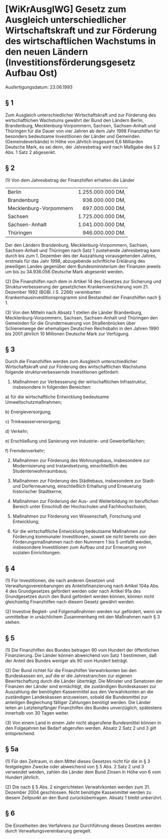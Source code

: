 # [WiKrAusglWG] Gesetz zum Ausgleich unterschiedlicher Wirtschaftskraft und zur Förderung des wirtschaftlichen Wachstums in den neuen Ländern  (Investitionsförderungsgesetz Aufbau Ost)

Ausfertigungsdatum: 23.06.1993

 

## § 1

Zum Ausgleich unterschiedlicher Wirtschaftskraft und zur Förderung des wirtschaftlichen Wachstums gewährt der Bund den Ländern Berlin, Brandenburg, Mecklenburg-Vorpommern, Sachsen, Sachsen-Anhalt und Thüringen für die Dauer von vier Jahren ab dem Jahr 1998 Finanzhilfen für besonders bedeutsame Investitionen der Länder und Gemeinden (Gemeindeverbände) in Höhe von jährlich insgesamt 6,6 Milliarden Deutsche Mark, es sei denn, der Jahresbetrag wird nach Maßgabe des § 2 Abs. 1 Satz 2 abgesenkt.


## § 2

(1) Von dem Jahresbetrag der Finanzhilfen erhalten die Länder  

|                        |                   |
|:-----------------------|------------------:|
| Berlin                 | 1.255.000.000 DM, |
| Brandenburg            |   936.000.000 DM, |
| Mecklenburg-Vorpommern |   697.000.000 DM, |
| Sachsen                | 1.725.000.000 DM, |
| Sachsen-Anhalt         | 1.041.000.000 DM, |
| Thüringen              |   946.000.000 DM. |

  
  
Der den Ländern Brandenburg, Mecklenburg-Vorpommern, Sachsen, Sachsen-Anhalt und Thüringen nach Satz 1 zustehende Jahresbetrag kann durch bis zum 1. Dezember des der Auszahlung vorausgehenden Jahres, erstmals für das Jahr 1998, abzugebende schriftliche Erklärung des jeweiligen Landes gegenüber dem Bundesministerium der Finanzen jeweils um bis zu 34.936.056 Deutsche Mark abgesenkt werden.

(2) Die Finanzhilfen nach dem in Artikel 14 des Gesetzes zur Sicherung und Strukturverbesserung der gesetzlichen Krankenversicherung vom 21. Dezember 1992 (BGBl. I S. 2266) vereinbarten Krankenhausinvestitionsprogramm sind Bestandteil der Finanzhilfen nach § 1.

(3) Von den Mitteln nach Absatz 1 stellen die Länder Brandenburg, Mecklenburg-Vorpommern, Sachsen, Sachsen-Anhalt und Thüringen den Gemeinden für die Grunderneuerung von Straßenbrücken über Schienenwege der ehemaligen Deutschen Reichsbahn in den Jahren 1990 bis 2001 jährlich 10 Millionen Deutsche Mark zur Verfügung.


## § 3

Durch die Finanzhilfen werden zum Ausgleich unterschiedlicher Wirtschaftskraft und zur Förderung des wirtschaftlichen Wachstums folgende strukturverbessernde Investitionen gefördert:

1. Maßnahmen zur Verbesserung der wirtschaftlichen Infrastruktur, insbesondere in folgenden Bereichen:

a) für die wirtschaftliche Entwicklung bedeutsame Umweltschutzmaßnahmen;

b) Energieversorgung;

c) Trinkwasserversorgung;

d) Verkehr;

e) Erschließung und Sanierung von Industrie- und Gewerbeflächen;

f) Fremdenverkehr;

2. Maßnahmen zur Förderung des Wohnungsbaus, insbesondere zur Modernisierung und Instandsetzung, einschließlich des Studentenwohnraumbaus;

3. Maßnahmen zur Förderung des Städtebaus, insbesondere zur Stadt- und Dorferneuerung, einschließlich Erhaltung und Erneuerung historischer Stadtkerne;

4. Maßnahmen zur Förderung der Aus- und Weiterbildung im beruflichen Bereich unter Einschluß der Hochschulen und Fachhochschulen;

5. Maßnahmen zur Förderung von Wissenschaft, Forschung und Entwicklung;

6. für die wirtschaftliche Entwicklung bedeutsame Maßnahmen zur Förderung kommunaler Investitionen, soweit sie nicht bereits von den Förderungsmaßnahmen nach den Nummern 1 bis 5 umfaßt werden, insbesondere Investitionen zum Aufbau und zur Erneuerung von sozialen Einrichtungen.


## § 4

(1) Für Investitionen, die nach anderen Gesetzen und Verwaltungsvereinbarungen als Anteilsfinanzierung nach Artikel 104a Abs. 4 des Grundgesetzes gefördert werden oder nach Artikel 91a des Grundgesetzes durch den Bund gefördert werden können, können nicht gleichzeitig Finanzhilfen nach diesem Gesetz gewährt werden.

(2) Investive Begleit- und Folgemaßnahmen werden nur gefördert, wenn sie unmittelbar in ursächlichem Zusammenhang mit den Maßnahmen nach § 3 stehen.


## § 5

(1) Die Finanzhilfen des Bundes betragen 90 vom Hundert der öffentlichen Finanzierung. Die Länder können abweichend von Satz 1 bestimmen, daß der Anteil des Bundes weniger als 90 vom Hundert beträgt.

(2) Der Bund richtet für die Finanzhilfen Verwahrkonten bei den Bundeskassen ein, auf die er die Jahrestranchen zur eigenen Bewirtschaftung durch die Länder überträgt. Die Minister und Senatoren der Finanzen der Länder sind ermächtigt, die zuständigen Bundeskassen zur Auszahlung der benötigten Kassenmittel aus den Verwahrkonten an die zuständigen Landeskassen anzuweisen, sobald die Bundesmittel zur anteiligen Begleichung fälliger Zahlungen benötigt werden. Die Länder leiten an Letztempfänger Finanzhilfen des Bundes unverzüglich, spätestens innerhalb von 30 Tagen weiter.

(3) Von einem Land in einem Jahr nicht abgerufene Bundesmittel können in den Folgejahren bei Bedarf abgerufen werden. Absatz 2 Satz 2 und 3 gilt entsprechend.


## § 5a

(1) Für den Zeitraum, in dem Mittel dieses Gesetzes nicht für die in § 3 festgelegten Zwecke oder abweichend von § 5 Abs. 2 Satz 2 und 3 verwendet werden, zahlen die Länder dem Bund Zinsen in Höhe von 6 vom Hundert jährlich.

(2) Die nach § 5 Abs. 2 eingerichteten Verwahrkonten werden zum 31. Dezember 2004 geschlossen. Nicht benötigte Kassenmittel werden zu diesem Zeitpunkt an den Bund zurückübertragen. Absatz 1 bleibt unberührt.


## § 6

Die Einzelheiten des Verfahrens zur Durchführung dieses Gesetzes werden durch Verwaltungsvereinbarung geregelt.
